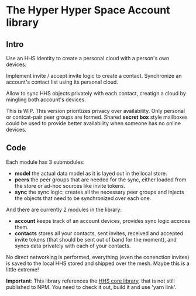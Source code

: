 # The Hyper Hyper Space **Account** library  

## Intro

Use an HHS identity to create a personal cloud with a person's own devices.

Implement invite / accept invite logic to create a contact. Synchronize an account's contact list using its personal cloud.

Allow to sync HHS objects privately with each contact, creatign a cloud by mingling both account's devices.

This is WIP. This version prioritizes privacy over availability. Only personal or contcat-pair peer groups are formed. Shared __secret box__ style mailboxes could be used to provide better availability when someone has no online devices.

## Code

Each module has 3 submodules:

 - **model** the actual data model as it is layed out in the local store.
 - **peers** the peer groups that are needed for the sync, either loaded from the store or ad-hoc sources like invite tokens.
 - **sync** the sync logic: creates all the necessary peer groups and injects the objects that need to be synchronized over each one.

And there are currently 2 modules in the library:

 - **account** keeps track of an account devices, provides sync logic accross them.
 - **contacts** stores all your contacts, sent invites, received and accepted invite tokens (that should be sent out of band for the moment), and syncs data privately with each of your contacts.

 No direct networking is performed, everything (even the conenction invites) is saved to the local HHS stored and shipped over the mesh. Maybe this is a little extreme!

**Important**: This library references the [HHS core library](https://github.com/hyperhyperspace/hyperhyperspace-core), that is not still published to NPM. You need to check it out, build it and use 'yarn link'. 